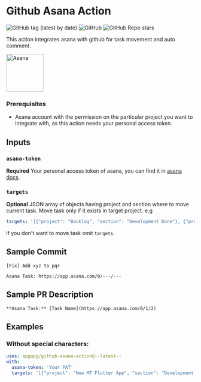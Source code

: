 
# Github Asana Action 
![GitHub tag (latest by date)](https://img.shields.io/github/v/tag/apgapg/github-asana-action) ![GitHub](https://img.shields.io/github/license/apgapg/github-asana-action) ![GitHub Repo stars](https://img.shields.io/github/stars/apgapg/github-asana-action?style=social)

This action integrates asana with github for task movement and auto comment.

<img src="https://user-images.githubusercontent.com/13887407/112085815-2e77af80-8bb1-11eb-9100-973cd024f9d5.png"  height = "100" alt="Asana">

### Prerequisites

- Asana account with the permission on the particular project you want to integrate with, as this action needs your personal access token.

## Inputs

### `asana-token`

**Required** Your personal access token of asana, you can find it in [asana docs](https://developers.asana.com/docs/#authentication-basics).

### `targets`

**Optional** JSON array of objects having project and section where to move current task. Move task only if it exists in target project. e.g 
```yaml
targets: '[{"project": "Backlog", "section": "Development Done"}, {"project": "Current Sprint", "section": "In Review"}]'
```
if you don't want to move task omit `targets`.

## Sample Commit

```
[Fix] Add xyz to pqr

Asana Task: https://app.asana.com/0/---/---
```

## Sample PR Description

```
**Asana Task:** [Task Name](https://app.asana.com/0/1/2)
```

## Examples

### Without special characters:

```yaml
uses: apgapg/github-asana-action@--latest--
with:
  asana-token: 'Your PAT'
  targets: '[{"project": "New MT Flutter App", "section": "Development Done"}, {"project": "Current Sprint", "section": "In Review"}]'
```
